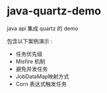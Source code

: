 # java-quartz-demo
java api 集成 quartz 的 demo

包含以下案例演示 :
- 任务优先级
- Misfire 机制
- 避免并发任务
- JobDataMap映射方式
- Corn 表达式触发任务 


